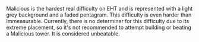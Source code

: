 Malicious is the hardest real difficulty on EHT and is represented with a light grey background and a faded pentagram. This difficulty is even harder than Immeasurable. Currently, there is no determiner for this difficulty due to its extreme placement, so it's not recommended to attempt building or beating a Malicious tower. It is considered unbeatable.

